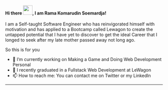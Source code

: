#### Hi there <img src="https://raw.githubusercontent.com/MartinHeinz/MartinHeinz/master/wave.gif" width="30px">, I am Rama Komarudin Soemardja!

I am a Self-taught Software Engineer who has reinvigorated himself with motivation and has applied to a Bootcamp called Lewagon to create the untapped potential that I have yet to discover to get the ideal Career that I longed to seek after my late mother passed away not long ago.

So this is for you

- 🔭 I’m currently working on Making a Game and Doing Web Development Personal
- 🌱 I recently graduated in a  Fullstack Web Development at LeWagon
- 📫 How to reach me: You can contact me on Twitter or my LinkedIn




---

